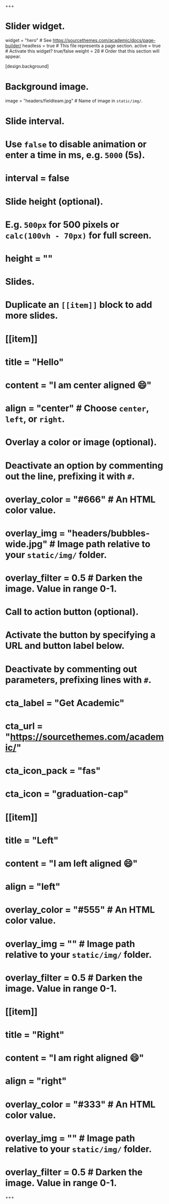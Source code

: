 +++
# Slider widget.
widget = "hero"  # See https://sourcethemes.com/academic/docs/page-builder/
headless = true  # This file represents a page section.
active = true  # Activate this widget? true/false
weight = 28  # Order that this section will appear.

[design.background]
  # Background image.
  image = "headers/fieldteam.jpg"  # Name of image in `static/img/`.

# Slide interval.
# Use `false` to disable animation or enter a time in ms, e.g. `5000` (5s).
# interval = false

# Slide height (optional).
# E.g. `500px` for 500 pixels or `calc(100vh - 70px)` for full screen.
# height = ""

# Slides.
# Duplicate an `[[item]]` block to add more slides.
# [[item]]
 #  title = "Hello"
 #  content = "I am center aligned :smile:"
 #  align = "center"  # Choose `center`, `left`, or `right`.

  # Overlay a color or image (optional).
  #   Deactivate an option by commenting out the line, prefixing it with `#`.
 #  overlay_color = "#666"  # An HTML color value.
 #  overlay_img = "headers/bubbles-wide.jpg"  # Image path relative to your `static/img/` folder.
 # overlay_filter = 0.5  # Darken the image. Value in range 0-1.

  # Call to action button (optional).
  #   Activate the button by specifying a URL and button label below.
  #   Deactivate by commenting out parameters, prefixing lines with `#`.
 #  cta_label = "Get Academic"
 #  cta_url = "https://sourcethemes.com/academic/"
 #  cta_icon_pack = "fas"
 #  cta_icon = "graduation-cap"

# [[item]]
 #  title = "Left"
 #  content = "I am left aligned :smile:"
 #  align = "left"

 #  overlay_color = "#555"  # An HTML color value.
 #  overlay_img = ""  # Image path relative to your `static/img/` folder.
 #  overlay_filter = 0.5  # Darken the image. Value in range 0-1.

# [[item]]
 #  title = "Right"
 #  content = "I am right aligned :smile:"
 #  align = "right"

 #  overlay_color = "#333"  # An HTML color value.
 #  overlay_img = ""  # Image path relative to your `static/img/` folder.
 #  overlay_filter = 0.5  # Darken the image. Value in range 0-1.
+++
<br>
<br>
<br>
<br>
<br>
<br>

